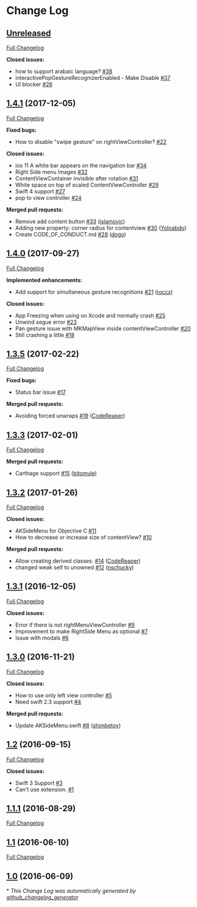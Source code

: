 # Change Log

## [Unreleased](https://github.com/dogo/AKSideMenu/tree/HEAD)

[Full Changelog](https://github.com/dogo/AKSideMenu/compare/1.4.1...HEAD)

**Closed issues:**

- how to support arabaic language? [\#38](https://github.com/dogo/AKSideMenu/issues/38)
-  interactivePopGestureRecognizerEnabled - Make Disable [\#37](https://github.com/dogo/AKSideMenu/issues/37)
- UI blocker [\#26](https://github.com/dogo/AKSideMenu/issues/26)

## [1.4.1](https://github.com/dogo/AKSideMenu/tree/1.4.1) (2017-12-05)
[Full Changelog](https://github.com/dogo/AKSideMenu/compare/1.4.0...1.4.1)

**Fixed bugs:**

- How to disable "swipe gesture" on rightViewController? [\#22](https://github.com/dogo/AKSideMenu/issues/22)

**Closed issues:**

- ios 11 A white bar appears on the navigation bar [\#34](https://github.com/dogo/AKSideMenu/issues/34)
- Right Side menu Images [\#32](https://github.com/dogo/AKSideMenu/issues/32)
- ContentViewContainer invisible after rotation [\#31](https://github.com/dogo/AKSideMenu/issues/31)
- White space on top of scaled ContentViewController [\#29](https://github.com/dogo/AKSideMenu/issues/29)
- Swift 4 support [\#27](https://github.com/dogo/AKSideMenu/issues/27)
- pop to view controller [\#24](https://github.com/dogo/AKSideMenu/issues/24)

**Merged pull requests:**

- Remove add content button [\#33](https://github.com/dogo/AKSideMenu/pull/33) ([islamovic](https://github.com/islamovic))
- Adding new property: corner radius for contentview [\#30](https://github.com/dogo/AKSideMenu/pull/30) ([Yoloabdo](https://github.com/Yoloabdo))
- Create CODE\_OF\_CONDUCT.md [\#28](https://github.com/dogo/AKSideMenu/pull/28) ([dogo](https://github.com/dogo))

## [1.4.0](https://github.com/dogo/AKSideMenu/tree/1.4.0) (2017-09-27)
[Full Changelog](https://github.com/dogo/AKSideMenu/compare/1.3.5...1.4.0)

**Implemented enhancements:**

- Add support for simultaneous gesture recognitions [\#21](https://github.com/dogo/AKSideMenu/pull/21) ([roccx](https://github.com/roccx))

**Closed issues:**

- App Freezing when using on Xcode and normally crash [\#25](https://github.com/dogo/AKSideMenu/issues/25)
- Unwind segue error [\#23](https://github.com/dogo/AKSideMenu/issues/23)
- Pan gesture issue with MKMapView inside contentViewController [\#20](https://github.com/dogo/AKSideMenu/issues/20)
- Still crashing a little [\#18](https://github.com/dogo/AKSideMenu/issues/18)

## [1.3.5](https://github.com/dogo/AKSideMenu/tree/1.3.5) (2017-02-22)
[Full Changelog](https://github.com/dogo/AKSideMenu/compare/1.3.3...1.3.5)

**Fixed bugs:**

- Status bar issue [\#17](https://github.com/dogo/AKSideMenu/issues/17)

**Merged pull requests:**

- Avoiding forced unwraps [\#19](https://github.com/dogo/AKSideMenu/pull/19) ([CodeReaper](https://github.com/CodeReaper))

## [1.3.3](https://github.com/dogo/AKSideMenu/tree/1.3.3) (2017-02-01)
[Full Changelog](https://github.com/dogo/AKSideMenu/compare/1.3.2...1.3.3)

**Merged pull requests:**

- Carthage support [\#15](https://github.com/dogo/AKSideMenu/pull/15) ([bitomule](https://github.com/bitomule))

## [1.3.2](https://github.com/dogo/AKSideMenu/tree/1.3.2) (2017-01-26)
[Full Changelog](https://github.com/dogo/AKSideMenu/compare/1.3.1...1.3.2)

**Closed issues:**

- AKSideMenu for Objective C [\#11](https://github.com/dogo/AKSideMenu/issues/11)
- How to decrease or increase size of contentView?  [\#10](https://github.com/dogo/AKSideMenu/issues/10)

**Merged pull requests:**

- Allow creating derived classes. [\#14](https://github.com/dogo/AKSideMenu/pull/14) ([CodeReaper](https://github.com/CodeReaper))
- changed weak self to unowned [\#12](https://github.com/dogo/AKSideMenu/pull/12) ([nschucky](https://github.com/nschucky))

## [1.3.1](https://github.com/dogo/AKSideMenu/tree/1.3.1) (2016-12-05)
[Full Changelog](https://github.com/dogo/AKSideMenu/compare/1.3.0...1.3.1)

**Closed issues:**

- Error if there is not rightMenuViewController [\#9](https://github.com/dogo/AKSideMenu/issues/9)
- Improvement to make RightSide Menu as optional [\#7](https://github.com/dogo/AKSideMenu/issues/7)
- Issue with modals [\#6](https://github.com/dogo/AKSideMenu/issues/6)

## [1.3.0](https://github.com/dogo/AKSideMenu/tree/1.3.0) (2016-11-21)
[Full Changelog](https://github.com/dogo/AKSideMenu/compare/1.2...1.3.0)

**Closed issues:**

- How to use only left view controller [\#5](https://github.com/dogo/AKSideMenu/issues/5)
- Need swift 2.3 support [\#4](https://github.com/dogo/AKSideMenu/issues/4)

**Merged pull requests:**

- Update AKSideMenu.swift [\#8](https://github.com/dogo/AKSideMenu/pull/8) ([shimbetov](https://github.com/shimbetov))

## [1.2](https://github.com/dogo/AKSideMenu/tree/1.2) (2016-09-15)
[Full Changelog](https://github.com/dogo/AKSideMenu/compare/1.1.1...1.2)

**Closed issues:**

- Swift 3 Support [\#3](https://github.com/dogo/AKSideMenu/issues/3)
- Can't use extension. [\#1](https://github.com/dogo/AKSideMenu/issues/1)

## [1.1.1](https://github.com/dogo/AKSideMenu/tree/1.1.1) (2016-08-29)
[Full Changelog](https://github.com/dogo/AKSideMenu/compare/1.1...1.1.1)

## [1.1](https://github.com/dogo/AKSideMenu/tree/1.1) (2016-06-10)
[Full Changelog](https://github.com/dogo/AKSideMenu/compare/1.0...1.1)

## [1.0](https://github.com/dogo/AKSideMenu/tree/1.0) (2016-06-09)


\* *This Change Log was automatically generated by [github_changelog_generator](https://github.com/skywinder/Github-Changelog-Generator)*